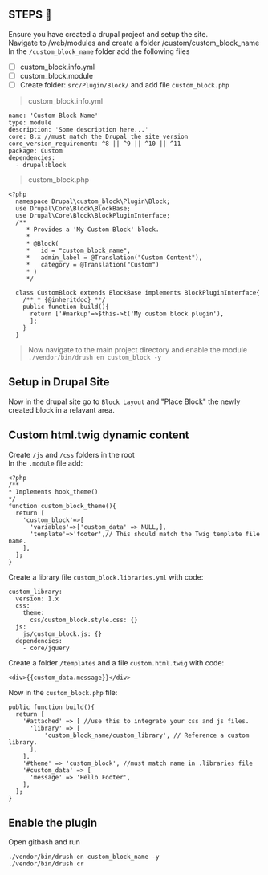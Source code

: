 ## STEPS 📔
Ensure you have created a drupal project and setup the site. <br>
Navigate to /web/modules and create a folder /custom/custom_block_name <br>
In the `/custom_block_name` folder add the following files
- [ ] custom_block.info.yml
- [ ] custom_block.module
- [ ] Create folder: `src/Plugin/Block/` and add file `custom_block.php`
> custom_block.info.yml
```
name: 'Custom Block Name'
type: module
description: 'Some description here...'
core: 8.x //must match the Drupal the site version
core_version_requirement: ^8 || ^9 || ^10 || ^11
package: Custom
dependencies:
  - drupal:block
```
> custom_block.php
```
<?php
  namespace Drupal\custom_block\Plugin\Block;
  use Drupal\Core\Block\BlockBase;
  use Drupal\Core\Block\BlockPluginInterface;
  /**
     * Provides a 'My Custom Block' block.
     *
     * @Block(
     *   id = "custom_block_name",
     *   admin_label = @Translation("Custom Content"),
     *   category = @Translation("Custom")
     * )
     */

  class CustomBlock extends BlockBase implements BlockPluginInterface{
    /** * {@inheritdoc} **/
    public function build(){
      return ['#markup'=>$this->t('My custom block plugin'),
      ];
    }
  }
```
> Now navigate to the main project directory and enable the module `./vendor/bin/drush en custom_block -y`
## Setup in Drupal Site
Now in the drupal site go to `Block Layout` and "Place Block" the newly created block in a relavant area.

## Custom html.twig dynamic content
Create `/js` and `/css` folders in the root<br>
In the `.module` file add:<br>
```
<?php 
/** 
* Implements hook_theme()
*/
function custom_block_theme(){
  return [
    'custom_block'=>[
      'variables'=>['custom_data' => NULL,],
      'template'=>'footer',// This should match the Twig template file name.
    ],
  ];
}
```
Create a library file `custom_block.libraries.yml` with code:<br>
```
custom_library:
  version: 1.x
  css:
    theme:
      css/custom_block.style.css: {}
  js:
    js/custom_block.js: {}
  dependencies:
    - core/jquery
```
Create a folder `/templates` and a file `custom.html.twig` with code:<br>
```
<div>{{custom_data.message}}</div>
```
Now in the `custom_block.php` file:<br>
```
public function build(){
  return [
    '#attached' => [ //use this to integrate your css and js files.
      'library' => [
          'custom_block_name/custom_library', // Reference a custom library.
      ],
    ],
    '#theme' => 'custom_block', //must match name in .libraries file
    '#custom_data' => [
      'message' => 'Hello Footer',
    ],
  ];
}
```
## Enable the plugin
Open gitbash and run
```
./vendor/bin/drush en custom_block_name -y
./vendor/bin/drush cr
```
